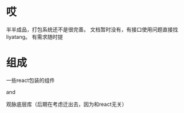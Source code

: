 # 哎
半半成品，打包系统还不是很完善。
文档暂时没有，有接口使用问题直接找liyatang。
有需求随时提


# 组成
一些react包装的组件

and

观脉底层库（后期在考虑迁出去，因为和react无关）
